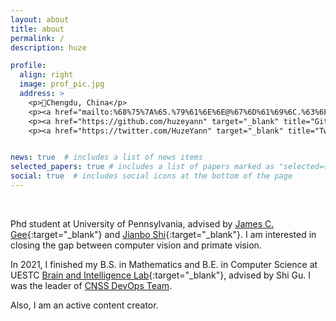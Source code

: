 ```yaml
---
layout: about
title: about
permalink: /
description: huze

profile:
  align: right
  image: prof_pic.jpg
  address: >
    <p>📍Chengdu, China</p>
    <p><a href="mailto:%68%75%7A%65.%79%61%6E%6E@%67%6D%61%69%6C.%63%6F%6D"><i class="fas fa-envelope"> Email</i></a></p>
    <p><a href="https://github.com/huzeyann" target="_blank" title="GitHub"><i class="fab fa-github"> Github</i></a></p>
    <p><a href="https://twitter.com/HuzeYann" target="_blank" title="Twitter"><i class="fab fa-twitter"> Twitter</i></a></p>


news: true  # includes a list of news items
selected_papers: true # includes a list of papers marked as "selected={true}"
social: true  # includes social icons at the bottom of the page
---
```


<br/>

Phd student at University of Pennsylvania, advised by [James C. Gee](https://www.med.upenn.edu/apps/faculty/index.php/g5455356/p10656){:target="\_blank"} and [Jianbo Shi](https://www.cis.upenn.edu/~jshi/){:target="\_blank"}. I am interested in closing the gap between computer vision and primate vision.

In 2021, I finished my B.S. in Mathematics and B.E. in Computer Science at UESTC [Brain and Intelligence Lab](http://guslab.org/){:target="\_blank"}, advised by Shi Gu. I was the leader of [CNSS DevOps Team](https://cnss.io/).

Also, I am an active content creator.
